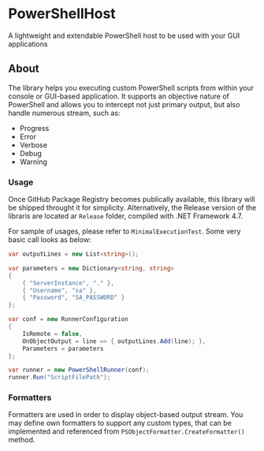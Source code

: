 # PowerShellHost
A lightweight and extendable PowerShell host to be used with your GUI applications


## About

The library helps you executing custom PowerShell scripts from within your console or GUI-based application. 
It supports an objective nature of PowerShell and allows you to intercept not just primary output, but also handle numerous stream, such as:
* Progress
* Error
* Verbose
* Debug
* Warning


### Usage

Once GitHub Package Registry becomes publically available, this library will be shipped throught it for simplicity.
Alternatively, the Release version of the libraris are located ar `Release` folder, compiled with .NET Framework 4.7.


For sample of usages, please refer to `MinimalExecutionTest`. Some very basic call looks as below:


```csharp
var outputLines = new List<string>();

var parameters = new Dictionary<string, string>
{
    { "ServerInstance", "." },
    { "Username", "sa" },
    { "Password", "SA_PASSWORD" }
};

var conf = new RunnerConfiguration
{
    IsRemote = false,
    OnObjectOutput = line => { outputLines.Add(line); },
    Parameters = parameters
};

var runner = new PowerShellRunner(conf);
runner.Run("ScriptFilePath");
```


### Formatters

Formatters are used in order to display object-based output stream. You may define own formatters to support any custom types, that can be implemented and referenced from `PSObjectFormatter.CreateFormatter()` method.